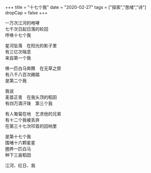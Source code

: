 +++
title = "十七个我"
date = "2020-02-27"
tags = ["探索","思绪","诗"]
dropCap = false
+++

一万次江河的咆哮<br>
七千次日起日落的轮回<br>
呼唤十七个我<br>

星河坠落　在阳光的影子里<br>
有三亿次喘息<br>
来自第一个我<br>

唤一匹白马奔腾　在无草之原<br>
有八千八百次踢踏<br>
是第二个我<br>

我说<br>
麦苗正青　在我头顶的稻田<br>
有四万滴汗珠　第三个我<br>

有人匍匐在地　乞求他的兄弟<br>
有十二个我被丢弃<br>
在第三十七次叩首的回响里<br>

是第十七个我<br>
围堵十六颗星星<br>
圈养一匹白马<br>
种下三亩稻田<br>

江河、红日、我<br>
